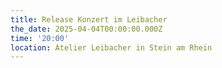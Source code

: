 ```yaml
---
title: Release Konzert im Leibacher
the_date: 2025-04-04T00:00:00.000Z
time: '20:00'
location: Atelier Leibacher in Stein am Rhein
---
```


